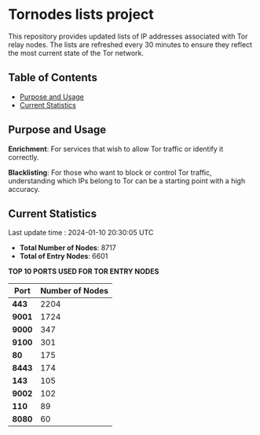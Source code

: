 # Tornodes lists project

This repository provides updated lists of IP addresses associated with Tor relay nodes. The lists are refreshed every 30 minutes to ensure they reflect the most current state of the Tor network.

## Table of Contents

- [Purpose and Usage](#purpose-and-usage)
- [Current Statistics](#current-statistics)


## Purpose and Usage

**Enrichment**: For services that wish to allow Tor traffic or identify it correctly.

**Blacklisting**: For those who want to block or control Tor traffic, understanding which IPs belong to Tor can be a starting point with a high accuracy.

## Current Statistics

Last update time : 2024-01-10 20:30:05 UTC

- **Total Number of Nodes**: 8717
- **Total of Entry Nodes**: 6601

**TOP 10 PORTS USED FOR TOR ENTRY NODES**

| **Port** | **Number of Nodes** |
|------|-----------------|
| **443**   | 2204  |
| **9001**   | 1724  |
| **9000**   | 347  |
| **9100**   | 301  |
| **80**   | 175  |
| **8443**   | 174  |
| **143**   | 105  |
| **9002**   | 102  |
| **110**   | 89  |
| **8080**   | 60  |

